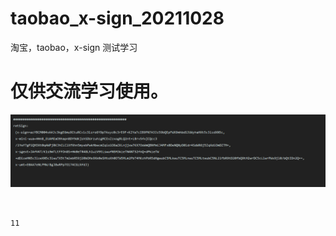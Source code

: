 # taobao_x-sign_20211028
淘宝，taobao，x-sign 测试学习

# 仅供交流学习使用。
![](demo.png)

``` {x-sign=azYBCM004xAAJc3kgE6mu9CtuRCvlc3lzro6Y9p7Asyc0c3rE9F+KZYa7cIB9PN7A3Jz59bQEpFWX9mhbdSJUWyhaHXt5c3lzdXN5c, x-mini-wua=HHnB_EUAMEaO9hapnBDY9dKjshSDUrzuhzgMCExZzxogRLQ2nt+LBrv5fxjCQcc3/1YwY7gP1QH3Xt0qAWPjRKJhCLClXfXhn5myebPwkHbwcmZqio1O6aZKLnjjxw7KX7OoWmQBNfmiJ4MFx0DeNQNyD0ldr4SdWR6j5ZqXdiOmDZTM=, x-sgext=JAfV4T/K1s9mTLtFFOn8S+Hk0eTR48Lh1uzV9tLswufN5M3kzeTN4NT52fnQ+dPkzeTW+dDizeHN5c3lzeXN5c3lwuTX5tTm2ebR59j20bOHs9Xk0eSHtoXh0OTW5MLm2PbT4MKzhPbR5dHgwubC5MLkwuTC5MLnwuTC5MLtwubC5NL21fbR9tD20fbQ9tH2wrDC5cLlwrPWs9jl0/bQtIDn2Q==, x-umt=E0AA7eNLPMW/8gJ8wRPp7Ol74CGzXfdJ}


11

